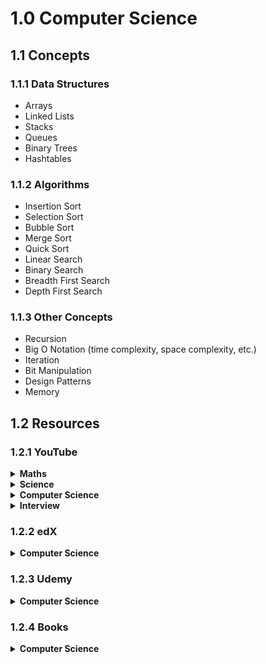 # 1.0 Computer Science

## 1.1 Concepts

### 1.1.1 Data Structures

- Arrays
- Linked Lists
- Stacks
- Queues
- Binary Trees
- Hashtables

### 1.1.2 Algorithms

- Insertion Sort
- Selection Sort
- Bubble Sort
- Merge Sort
- Quick Sort
- Linear Search
- Binary Search
- Breadth First Search
- Depth First Search

### 1.1.3 Other Concepts

- Recursion
- Big O Notation (time complexity, space complexity, etc.)
- Iteration
- Bit Manipulation
- Design Patterns
- Memory

## 1.2 Resources

### 1.2.1 YouTube

<details>
  <summary><strong>Maths</strong></summary>

1. [ ] [MIT 6.042J Mathematics for Computer Science](https://www.youtube.com/playlist?list=PLUl4u3cNGP60UlabZBeeqOuoLuj_KNphQ) ☆☆☆☆☆
1. [ ] [mathantics](https://www.youtube.com/user/mathantics/videos) ☆☆☆☆☆
1. [ ] [Basic Math Tutorials Playlist - thenewboston](https://www.youtube.com/watch?v=UxhMTi2bh7k&list=PLAF739DF5F2D9506C) ☆☆☆☆☆
1. [ ] [Geometry Playlist - thenewboston](https://www.youtube.com/watch?v=4vVmsyP4G_I&list=PL53A392AD7B7FE261) ☆☆☆☆☆
1. [ ] [Introduction to Geometry Playlist - thenewboston](https://www.youtube.com/watch?v=IxWfRmYbHYc&list=PLA0B3471F221DBEBA) ☆☆☆☆☆
1. [ ] [Algebra Tutorials Playlist - thenewboston](https://www.youtube.com/watch?v=sGURwvXB2H0&list=PLA5A1D544934F701B) ☆☆☆☆☆

</details>

<details>
  <summary><strong>Science</strong></summary>

1. [ ] [Biology Lecture Playlist - thenewboston](https://www.youtube.com/watch?v=3w1fY67dnFI&list=PL6gx4Cwl9DGAdmjrf1RaZIJe2_3fGbhbu) ☆☆☆☆☆
1. [ ] [Introduction to Biology Playlist - thenewboston](https://www.youtube.com/watch?v=CiaxT_4zvx0&list=PLB86ED5918E79871A) ☆☆☆☆☆
1. [ ] [Physics Lessons Playlist - thenewboston](https://www.youtube.com/watch?v=6wb29I_79lA&list=PL998613A92710000C) ☆☆☆☆☆
1. [ ] [Introduction to Physics Playlist - thenewboston](https://www.youtube.com/watch?v=fHnceuC7Cds&list=PLC6CB99FD653EEFBD) ☆☆☆☆☆

</details>

<details>
  <summary><strong>Computer Science</strong></summary>

1. [ ] [MIT 6.006 Introduction to Algorithms, Fall 2011](https://www.youtube.com/playlist?list=PLUl4u3cNGP61Oq3tWYp6V_F-5jb5L2iHb) ☆☆☆☆☆
1. [ ] [MIT 6.046J Design and Analysis of Algorithms](https://www.youtube.com/watch?v=2P-yW7LQr08&list=PLkToMFwOtNHiJtcBu0piSLKnLVGOF9vaV) ☆☆☆☆☆
1. [ ] [Gang of Four Design Patterns](https://www.youtube.com/playlist?list=PLhkg-R66TRTV1-mDPLQ1HL7Wk9dGRBgSd) ☆☆☆☆☆
1. [ ] [MIT data structure and algorithms 2015](https://www.youtube.com/playlist?list=PLkToMFwOtNHiJtcBu0piSLKnLVGOF9vaV) ☆☆☆☆☆

</details>


<details>
  <summary><strong>Interview</strong></summary>

1. [ ] [Cracking The Coding Interview](https://www.youtube.com/playlist?list=PLX6IKgS15Ue02WDPRCmYKuZicQHit9kFt) ☆☆☆☆☆
1. [ ] [Preparing to Apply or Interview at Google](https://www.youtube.com/playlist?list=PLllx_3tLoo4c_aR8RKOOnizL5LiUH02YF) ☆☆☆☆☆


</details>

### 1.2.2 edX

<details>
  <summary><strong>Computer Science</strong></summary>

1. [ ] [CS50's Introduction to Computer Science](https://www.edx.org/course/cs50s-introduction-to-computer-science) ☆☆☆☆☆
1. [ ] [CS50's AP® Computer Science Principles](https://www.edx.org/course/cs50s-apr-computer-science-principles-harvardx-cs50-ap) ☆☆☆☆☆
1. [ ] [CS50's Computer Science for Business Professionals](https://www.edx.org/course/cs50s-computer-science-business-harvardx-cs50b) ☆☆☆☆☆

</details>

### 1.2.3 Udemy

<details>
  <summary><strong>Computer Science</strong></summary>

1. [ ] [Master the Coding Interview: Data Structures + Algorithms - Andrei Neagoie](https://www.udemy.com/course/master-the-coding-interview-data-structures-algorithms/) ☆☆☆☆☆
1. [ ] [The Coding Interview Bootcamp: Algorithms + Data Structures - Stephen Grider](https://www.udemy.com/coding-interview-bootcamp-algorithms-and-data-structure/) ☆☆☆☆☆

</details>

### 1.2.4 Books

<details>
  <summary><strong>Computer Science</strong></summary>

1. [ ] [Cracking The Coding Interview - Gayle Laakmann McDowell](https://www.goodreads.com/book/show/25707092-cracking-the-coding-interview?rating=3) ☆☆☆☆☆

</details>
